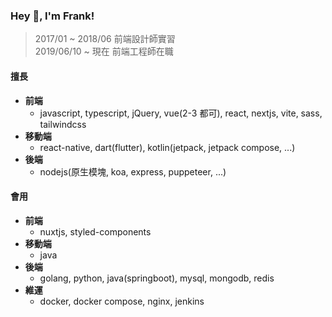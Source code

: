 ### Hey 👋, I'm Frank!

> 2017/01 ~ 2018/06 前端設計師實習  
> 2019/06/10 ~ 現在 前端工程師在職

#### 擅長

* **前端**
  * javascript, typescript, jQuery, vue(2-3 都可), react, nextjs, vite, sass, tailwindcss
* **移動端**
  * react-native, dart(flutter), kotlin(jetpack, jetpack compose, ...)
* **後端**
  * nodejs(原生模塊, koa, express, puppeteer, ...)

#### 會用

* **前端**
  * nuxtjs, styled-components
* **移動端**
  * java
* **後端**
  * golang, python, java(springboot), mysql, mongodb, redis
* **維運**
  * docker, docker compose, nginx, jenkins
